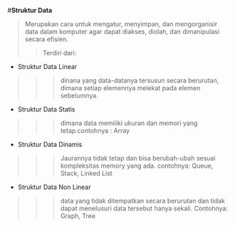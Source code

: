 #**Struktur Data**  


>Merupakan cara untuk mengatur, menyimpan, dan mengorganisir data dalam komputer agar dapat diakses, diolah, dan dimanipulasi secara efisien.
>>Terdiri dari:

* Struktur Data Linear
>>>dinana yang data-datanya tersusun secara berurutan, dimana setiap elemennya
melekat pada elemen sebelumnya.
- Struktur Data Statis
>>>dimana data memiliki ukuran dan memori yang tetap.contohnya : Array
- Struktur Data Dinamis
>>>Jaurannya tidak tetap dan bisa berubah-ubah sesuai kompleksitas memory yang ada.
contohnya: Queue, Stack, Linked List
* Struktur Data Non Linear
>>>data yang tidak ditempatkan secara berurutan dan tidak dapat menelusuri data tersebut hanya sekali.
Contohnya: Graph, Tree